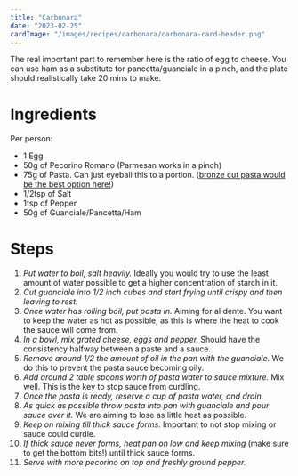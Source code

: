 ```yaml
---
title: "Carbonara"
date: "2023-02-25"
cardImage: "/images/recipes/carbonara/carbonara-card-header.png"
---
```

The real important part to remember here is the ratio of egg to cheese. You can use ham as a substitute for pancetta/guanciale in a pinch, and the plate should realistically take 20 mins to make.

# Ingredients 
Per person:
* 1 Egg
* 50g of Pecorino Romano (Parmesan works in a pinch) 
* 75g of Pasta. Can just eyeball this to a portion. ([bronze cut pasta would be the best option here!](https://www.epicurious.com/ingredients/what-is-bronze-cut-pasta-and-is-it-worth-it-article))
* 1/2tsp of Salt
* 1tsp of Pepper
* 50g of Guanciale/Pancetta/Ham

# Steps
1. *Put water to boil, salt heavily.* Ideally you would try to use the least amount of water possible to get a higher concentration of starch in it.
2. *Cut guanciale into 1/2 inch cubes and start frying until crispy and then leaving to rest.*
3. *Once water has rolling boil, put pasta in.* Aiming for al dente. You want to keep the water as hot as possible, as this is where the heat to cook the sauce will come from.
4. *In a bowl, mix grated cheese, eggs and pepper.* Should have the consistency halfway between a paste and a sauce.
5. *Remove around 1/2 the amount of oil in the pan with the guanciale.* We do this to prevent the pasta sauce becoming oily.
6. *Add around 2 table spoons worth of pasta water to sauce mixture.* Mix well. This is the key to stop sauce from curdling.
7. *Once the pasta is ready, reserve a cup of pasta water, and drain.*
8. *As quick as possible throw pasta into pan with guanciale and pour sauce over it.* We are aiming to lose as little heat as possible.
9. *Keep on mixing till thick sauce forms.* Important to not stop mixing or sauce could curdle. 
10. *If thick sauce never forms, heat pan on low and keep mixing* (make sure to get the bottom bits!) until thick sauce forms.
11. *Serve with more pecorino on top and freshly ground pepper.*